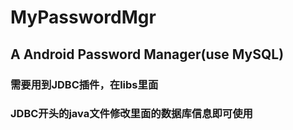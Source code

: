 # MyPasswordMgr
## A Android Password Manager(use MySQL)

### 需要用到JDBC插件，在libs里面

### JDBC开头的java文件修改里面的数据库信息即可使用

